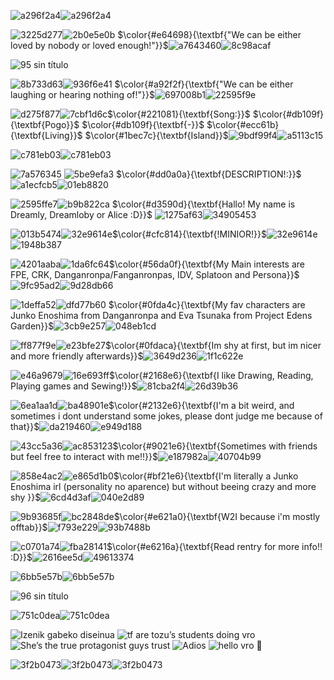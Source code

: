

![a296f2a4](https://github.com/user-attachments/assets/68b9f335-5d8a-4af2-98c0-924916bcafae)![a296f2a4](https://github.com/user-attachments/assets/68b9f335-5d8a-4af2-98c0-924916bcafae)

![3225d277](https://github.com/user-attachments/assets/7e8846b5-1faa-4577-8061-985b099e7755)![2b0e5e0b](https://github.com/user-attachments/assets/36c5db99-a610-4015-88be-0a332b0d70ff)
$\color{#e64698}{\textbf{"We can be either loved by nobody or loved enough!"}}$![a7643460](https://github.com/user-attachments/assets/f4442cb4-460e-454b-938b-3bcb4573fa45)![8c98acaf](https://github.com/user-attachments/assets/549f8461-4b28-4503-a5e0-80e666c1b634)


![95 sin título](https://github.com/user-attachments/assets/33543c73-e734-484e-a7fb-59917a0f5afe)

![8b733d63](https://github.com/user-attachments/assets/574e1cb0-b73c-4787-b8c8-e38bd55ac515)![936f6e41](https://github.com/user-attachments/assets/ea76439b-3921-47fb-9eb2-49d595c3c613) $\color{#a92f2f}{\textbf{"We can be either laughing or hearing nothing of!"}}$![697008b1](https://github.com/user-attachments/assets/3df8d277-e004-42cf-ba6d-6269f7c6a724)![22595f9e](https://github.com/user-attachments/assets/7e5e918c-8345-44fa-95e7-d8491662a914)

![d275f877](https://github.com/user-attachments/assets/823d3429-8129-4d0a-89a7-757b201ca80a)![7cbf1d6c](https://github.com/user-attachments/assets/56a63a64-13f9-4d77-a585-57b8474b64ec)$\color{#221081}{\textbf{Song:}}$ $\color{#db109f}{\textbf{Pogo}}$ $\color{#db109f}{\textbf{-}}$ $\color{#ecc61b}{\textbf{Living}}$ $\color{#1bec7c}{\textbf{Island}}$![9bdf99f4](https://github.com/user-attachments/assets/9c7b32eb-df2d-43aa-b237-50caca81393a)![a5113c15](https://github.com/user-attachments/assets/64817965-df11-4eaf-9ffb-44c12b1de905)


  
![c781eb03](https://github.com/user-attachments/assets/fcda0f14-28c7-4de0-b73e-1d82c553283d)![c781eb03](https://github.com/user-attachments/assets/fcda0f14-28c7-4de0-b73e-1d82c553283d)

![7a576345](https://github.com/user-attachments/assets/dc8a00e7-e3ff-46d1-b27a-d5aad66469f0) ![5be9efa3](https://github.com/user-attachments/assets/1c627bc9-a432-437d-bbe1-4f795f6620dd) $\color{#dd0a0a}{\textbf{DESCRIPTION!:}}$ ![a1ecfcb5](https://github.com/user-attachments/assets/19e54b19-6396-4ed0-bf76-d408b4c5918c)![01eb8820](https://github.com/user-attachments/assets/b082bdaf-6e45-458d-b781-1f7e8134cabd)

![2595ffe7](https://github.com/user-attachments/assets/fa4647f0-5a50-4d1b-98c8-0000bcc4353b)![b9b822ca](https://github.com/user-attachments/assets/8b55f4bb-482b-4b90-ae03-d0c127266a16) $\color{#d3590d}{\textbf{Hallo! My name is Dreamly, Dreamloby or Alice :D}}$ ![1275af63](https://github.com/user-attachments/assets/d718c2aa-a98d-440a-918b-c3f2db518f9a)![34905453](https://github.com/user-attachments/assets/810a667d-25df-4d76-838d-210893fcc76d)

![013b5474](https://github.com/user-attachments/assets/a55366d7-98a2-4ec1-a9c8-094287f8b587)![32e9614e](https://github.com/user-attachments/assets/43fe9ef2-f154-4206-bf6a-604647a3eedd)$\color{#cfc814}{\textbf{!MINIOR!}}$![32e9614e](https://github.com/user-attachments/assets/43fe9ef2-f154-4206-bf6a-604647a3eedd)![1948b387](https://github.com/user-attachments/assets/9306533d-2738-4144-864c-048270c1fdcb)

![4201aaba](https://github.com/user-attachments/assets/2bd746d8-a1d4-4415-ace8-498aeb094eeb)![1da6fc64](https://github.com/user-attachments/assets/58c65eb7-30e9-4d6d-a5b3-16f8e3672523)$\color{#56da0f}{\textbf{My Main interests are FPE, CRK, Danganronpa/Fanganronpas, IDV, Splatoon and Persona}}$![9fc95ad2](https://github.com/user-attachments/assets/9a1d4817-c8a4-452c-ae37-eea7f6e648b9)![9d28db66](https://github.com/user-attachments/assets/619981c4-953f-4659-90c1-55bdbef184d5)

![1deffa52](https://github.com/user-attachments/assets/22ee8a61-b772-42bf-a3c2-4f071c05aaba)![dfd77b60](https://github.com/user-attachments/assets/71936270-3eec-4655-b9e8-07786a6f3b3d) $\color{#0fda4c}{\textbf{My fav characters are Junko Enoshima from Danganronpa and Eva Tsunaka from Project Edens Garden}}$![3cb9e257](https://github.com/user-attachments/assets/6e99fddf-c18a-472d-a1dd-19fb3e9cd404)![048eb1cd](https://github.com/user-attachments/assets/ddc5139d-2fa0-4a08-a46d-01768b16928b)

![ff877f9e](https://github.com/user-attachments/assets/020234be-37f0-43fe-b8fd-3b400cfc65b2)![e23bfe27](https://github.com/user-attachments/assets/ae1cdbc8-2ec0-4347-a849-2c80bec47529)$\color{#0fdaca}{\textbf{Im shy at first, but im nicer and more friendly afterwards}}$![3649d236](https://github.com/user-attachments/assets/476aabaa-7906-4cb9-bfe7-759b14ddef6d)![1f1c622e](https://github.com/user-attachments/assets/4abd2812-ea2b-4ef5-8c2e-20955135f0b4)

![e46a9679](https://github.com/user-attachments/assets/906ebf0e-732a-4a5d-82cd-c38e7e8d5349)![16e693ff](https://github.com/user-attachments/assets/434b4674-69c3-4fc3-9413-45fb19ea5e93)$\color{#2168e6}{\textbf{I like Drawing, Reading, Playing games and Sewing!}}$![81cba2f4](https://github.com/user-attachments/assets/2d31b343-0504-41c3-be2c-ba097663ca8f)![26d39b36](https://github.com/user-attachments/assets/26f20e5c-ef9a-4c9f-a5de-730f3cf073e9)

![6ea1aa1d](https://github.com/user-attachments/assets/e7529e80-0bf5-4e5d-a9dd-796938a08725)![ba48901e](https://github.com/user-attachments/assets/9ed2e3d6-5363-4095-b07f-4872f6765b04)$\color{#2132e6}{\textbf{I'm a bit weird, and sometimes i dont understand some jokes, please dont judge me because of that}}$![da219460](https://github.com/user-attachments/assets/ed64f71a-ada4-4297-bd13-0acc7bb56433)![e949d188](https://github.com/user-attachments/assets/bacdd716-3c83-4a02-a600-da23b8eef6b2)

![43cc5a36](https://github.com/user-attachments/assets/8516b1f2-deec-461a-8a56-abf4d45a9e1c)![ac853123](https://github.com/user-attachments/assets/909b5300-a54f-48b5-9227-6d8189ceb512)$\color{#9021e6}{\textbf{Sometimes with friends but feel free to interact with me!!}}$![e187982a](https://github.com/user-attachments/assets/f1cf1b37-76c5-4a6d-af6b-f1cac67aabfb)![40704b99](https://github.com/user-attachments/assets/512e32ac-678b-4300-9acd-94006a256aa1)

![858e4ac2](https://github.com/user-attachments/assets/fc43f5f9-9092-4362-9125-135517c7e851)![e865d1b0](https://github.com/user-attachments/assets/ed7fef80-a5ef-41c8-9a37-4d5c55051ecf)$\color{#bf21e6}{\textbf{I'm literally a Junko Enoshima irl (personality no aparence) but without beeing crazy and more shy }}$![6cd4d3af](https://github.com/user-attachments/assets/6fb75350-c991-403c-a0c6-6a9229e12ab5)![040e2d89](https://github.com/user-attachments/assets/a8a7953f-2f43-4513-82eb-c9a7a5666c26)

![9b93685f](https://github.com/user-attachments/assets/1c0d7b88-e6e8-4cdd-a740-81f076a1d3cb)![bc2848de](https://github.com/user-attachments/assets/2f3a28dd-9682-469c-8717-b172b1036f8a)$\color{#e621a0}{\textbf{W2I because i'm mostly offtab}}$![f793e229](https://github.com/user-attachments/assets/686486ce-0a3e-4bd0-837d-f862aca4d397)![93b7488b](https://github.com/user-attachments/assets/5c23c6dd-281d-4738-a9c6-550042cdf63a)

![c0701a74](https://github.com/user-attachments/assets/9d6f11d3-41f0-4c2c-a98b-a399fb0ebb7a)![fba28141](https://github.com/user-attachments/assets/f3d42cd8-cf3e-4a83-a2b1-a4723e7911c1)$\color{#e6216a}{\textbf{Read rentry for more info!! :D}}$![2616ee5d](https://github.com/user-attachments/assets/d55ced47-d048-43c3-8dfd-0b59aca5cc11)![49613374](https://github.com/user-attachments/assets/bfb36b64-d388-4edb-8c15-ad46fda411cc)

  ![6bb5e57b](https://github.com/user-attachments/assets/a811b3b8-153d-41cb-83d3-299f3fcba2c4)![6bb5e57b](https://github.com/user-attachments/assets/a811b3b8-153d-41cb-83d3-299f3fcba2c4)

![96 sin título](https://github.com/user-attachments/assets/5572d843-56e2-431f-bf69-ff40a2e3cb05)

![751c0dea](https://github.com/user-attachments/assets/bcd5eec7-f4ac-47f9-99c0-583512f01eca)![751c0dea](https://github.com/user-attachments/assets/bcd5eec7-f4ac-47f9-99c0-583512f01eca)

![Izenik gabeko diseinua](https://github.com/user-attachments/assets/22ace4c1-4f0f-4c93-8c99-34e3476368d9)
![tf are tozu’s students doing vro](https://github.com/user-attachments/assets/aeac1674-d361-47c0-af11-b3c0e3fa83d4)
![She’s the true protagonist guys trust](https://github.com/user-attachments/assets/1969ac8e-564c-4e4d-be96-11e506e07c22)
![Adios](https://github.com/user-attachments/assets/7a9f8e2e-c224-4df9-8987-65ebb3682ffb)
![hello vro 💜](https://github.com/user-attachments/assets/b4f49f45-2470-4d0b-a581-e9ad5082a1d5)




![3f2b0473](https://github.com/user-attachments/assets/b7dacb1e-2c4d-4898-9f49-bd484009cc7c)![3f2b0473](https://github.com/user-attachments/assets/b7dacb1e-2c4d-4898-9f49-bd484009cc7c)![3f2b0473](https://github.com/user-attachments/assets/b7dacb1e-2c4d-4898-9f49-bd484009cc7c)





